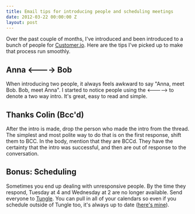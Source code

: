 ```yaml
---
title: Email tips for introducing people and scheduling meetings
date: 2012-03-22 00:00:00 Z
layout: post
---
```


Over the past couple of months, I've introduced and been introduced to a
bunch of people for [Customer.io](http://customer.io). Here are the tips I've picked up to make that process
run smoothly.

## Anna <----> Bob

When introducing two people, it always feels awkward to say "Anna, meet Bob. Bob, meet Anna". I started to notice people using the <-----> to denote a two way intro. It's great, easy to read and simple.

## Thanks Colin (Bcc'd)

After the intro is made, drop the person who made the intro from the thread. The simplest and most polite way to do that is on the first response, shift them to BCC. In the body, mention that they are BCCd. They have the certainty that the intro was successful, and then are out of response to the conversation.

## Bonus: Scheduling

Sometimes you end up dealing with unresponsive people. By the time they respond, Tuesday at 4 and Wednesday at 2 are no longer available. Send everyone to [Tungle](http://tungle.me). You can pull in all of your calendars so even if you schedule outside of Tungle too, it's always up to date ([here's mine](http://tungle.me/colinnederkoorn)).
